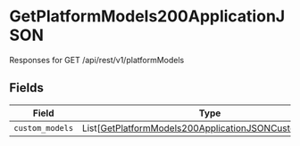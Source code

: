 # GetPlatformModels200ApplicationJSON

Responses for GET /api/rest/v1/platformModels


## Fields

| Field                                                                                                                               | Type                                                                                                                                | Required                                                                                                                            | Description                                                                                                                         |
| ----------------------------------------------------------------------------------------------------------------------------------- | ----------------------------------------------------------------------------------------------------------------------------------- | ----------------------------------------------------------------------------------------------------------------------------------- | ----------------------------------------------------------------------------------------------------------------------------------- |
| `custom_models`                                                                                                                     | List[[GetPlatformModels200ApplicationJSONCustomModels](../../models/operations/getplatformmodels200applicationjsoncustommodels.md)] | :heavy_minus_sign:                                                                                                                  | N/A                                                                                                                                 |
